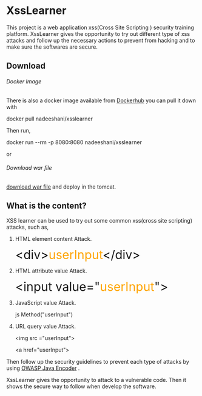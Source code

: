 # XssLearner
This project is a web application xss(Cross Site Scripting ) security training platform. XssLearner gives the opportunity to try out different type of xss attacks and follow up the necessary actions to prevent from hacking and to make sure the softwares are secure.

<h2>Download</h2>

<h6>Docker Image</h6>

There is also a docker image available from <a href="https://hub.docker.com/r/nadeeshani/xsslearner/">Dockerhub</a> you can pull it down with

docker pull nadeeshani/xsslearner

Then run,

docker run --rm -p 8080:8080 nadeeshani/xsslearner

or 

<h6>Download war file</h6>

<a href="https://github.com/NShani/XssLearner/blob/master/target/xsslearner.war">download war file</a> and deploy in the tomcat.

<h2>What is the content?</h2>
XSS learner can be used to try out some common xss(cross site scripting) attacks, such as,

  1. HTML element content Attack.
  
      <span style=" font-size: xx-large;margin-bottom: 100px" > &lt;div><span style="color: orange">userInput</span>&lt;/div></span>
      
  2. HTML attribute value Attack.
  
      <span style=" font-size: xx-large;margin-bottom: 100px">&lt;input value="<span style="color: orange">userInput</span>"></span>
      
  3. JavaScript value Attack.
  
      js Method("userInput")
      
  4. URL query value Attack.
  
      &lt;img src ="userInput">
      
      &lt;a href="userInput">

Then follow up the security guidelines to prevent each type of attacks by using <a href="https://github.com/OWASP/owasp-java-encoder">OWASP Java Encoder</a> . 

XssLearner gives the opportunity to attack to a vulnerable code. Then it shows the secure way to follow when develop the software.

